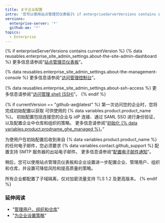 ```yaml
---
title: 关于企业配置
intro: '您可以使用站点管理员仪表板{% if enterpriseServerVersions contains currentVersion %}、{% data variables.enterprise.management_console %}和管理 shell (SSH){% elsif currentVersion == "github-ae@latest" %} 以及企业设置或联系支持{% endif %}来管理您的企业。'
versions:
  enterprise-server: '*'
  github-ae: '*'
topics:
  - Enterprise
---
```


{% if enterpriseServerVersions contains currentVersion %}
{% data reusables.enterprise_site_admin_settings.about-the-site-admin-dashboard %} 更多信息请参阅“[站点管理员仪表板](/admin/configuration/site-admin-dashboard)”。

{% data reusables.enterprise_site_admin_settings.about-the-management-console %} 更多信息请参阅“[访问管理控制台](/admin/configuration/accessing-the-management-console)”。

{% data reusables.enterprise_site_admin_settings.about-ssh-access %} 更多信息请参阅“[访问管理 shell (SSH)](/admin/configuration/accessing-the-administrative-shell-ssh)”。
{% endif %}

{% if currentVersion == "github-ae@latest" %}
第一次访问您的企业时，您将完成初始配置以获取
可供使用的 {% data variables.product.product_name %}。 初始配置包括连接您的企业与 idP 连接、通过 SAML SSO 进行身份验证，以及配置企业中仓库和组织的策略。 更多信息请参阅“[初始化 {% data variables.product.prodname_ghe_managed %}](/admin/configuration/initializing-github-ae)。”

为使用户在初始配置后收到来自 {% data variables.product.product_name %} 的任何电子邮件，您必须要求 {% data variables.contact.github_support %} 配置支持 SMTP 服务器的出站电子邮件。 更多信息请参阅“[配置电子邮件通知](/admin/configuration/configuring-email-for-notifications)”。

稍后，您可以使用站点管理员仪表板和企业设置进一步配置企业、管理用户、组织和仓库，并设置可降低风险和提高质量的策略。

所有企业都配置了子域隔离，仅对加密流量支持 TLS 1.2 及更高版本。
{% endif %}

### 延伸阅读

- "[管理用户、组织和仓库](/admin/user-management)"
- "[为企业设置策略](/admin/policies)"
